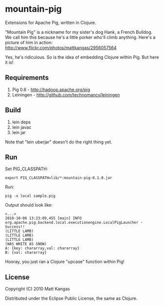 # mountain-pig

Extensions for Apache Pig, written in Clojure.

"Mountain Pig" is a nickname for my sister's dog Hank, a French Bulldog.
We call him this because he's a little porker who'll climb anything.
Here's a picture of him in action:
<http://www.flickr.com/photos/mattkangas/2956057564>

Yes, he's ridiculous. So is the idea of embedding Clojure within Pig. 
But here it is!

## Requirements

1. Pig 0.6	- <http://hadoop.apache.org/pig>
2. Leiningen	- <http://github.com/technomancy/leiningen>

## Build

1. lein deps
2. lein javac
3. lein jar

Note that "lein uberjar" doesn't do the right thing yet.

## Run

Set PIG_CLASSPATH:

	export PIG_CLASSPATH=lib/*:mountain-pig-0.1.0.jar

Run:

	pig -x local sample.pig

Output should look like:

	<...>
	2010-10-06 13:23:09,455 [main] INFO  org.apache.pig.backend.local.executionengine.LocalPigLauncher - Success!!
	(LITTLE LAMB)
	(LITTLE LAMB)
	(LITTLE LAMB)
	(WAS WHITE AS SNOW)
	A: {key: chararray,val: chararray}
	B: {val: chararray}

Hooray, you just ran a Clojure "upcase" function within Pig!

## License

Copyright (C) 2010 Matt Kangas

Distributed under the Eclipse Public License, the same as Clojure.
